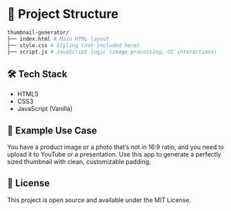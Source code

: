 # 📁 Project Structure

```bash
thumbnail-generator/
├── index.html # Main HTML layout
├── style.css # Styling (not included here)
├── script.js # JavaScript logic (image processing, UI interactions)
```

## 🛠 Tech Stack

- HTML5
- CSS3
- JavaScript (Vanilla)

## 🧪 Example Use Case

You have a product image or a photo that’s not in 16:9 ratio, and you need to upload it to YouTube or a presentation. Use this app to generate a perfectly sized thumbnail with clean, customizable padding.

## 📃 License

This project is open source and available under the MIT License.
